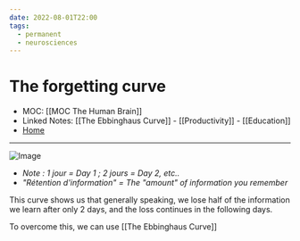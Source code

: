 ```yaml
---
date: 2022-08-01T22:00
tags:
  - permanent
  - neurosciences
---
```

# The forgetting curve
- MOC: [[MOC The Human Brain]]
- Linked Notes: [[The Ebbinghaus Curve]] - [[Productivity]] - [[Education]]
- [Home](https://misudashi.ga/)
----------
![Image](https://misudashi.github.io/systems/static/The-Forgetting-Curve.jpeg)
- *Note : 1 jour = Day 1 ; 2 jours = Day 2, etc..*
- *"Rétention d'information" = The "amount" of information you remember*

This curve shows us that generally speaking, we lose half of the information we learn after only 2 days, and the loss continues in the following days.

To overcome this, we can use [[The Ebbinghaus Curve]]